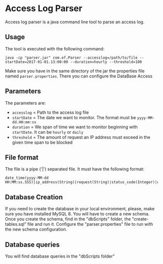 # Access Log Parser
Access log parser is a java command line tool to parse an access log.

## Usage
The tool is executed with the following command:
```
java -cp "parser.jar" com.ef.Parser --accesslog=/path/to/file --startDate=2017-01-01.13:00:00 --duration=hourly --threshold=100
```
Make sure you have in the same directory of the jar the properties file named `parser.properties`. There you can configure the DataBase Access
## Parameters
The parameters are:
 - `accesslog` = Path to the access log file
 - `startDate` = The date we want to monitor. The format must be `yyyy-MM-dd.HH:mm:ss`
 - `duration` = We span of time we want to monitor beginning with `startDate`. It can be `hourly` or `daily`
 - `threshold` = The amount of request an IP address must exceed in the given time span to be blocked

## File format
The file is a pipe ('|') separated file. It must have the following format:
```
date_time(yyyy-MM-dd HH:MM:ss.SSS)|ip_address(String)|request(String)|status_code(Integer)|user_agent(String)
```

## Database Creation
If you need to create the database in your local environment, please, make sure you have installed MySQL 8. You will have to create a new schema.
Once you create the schema, find in the "dbScripts" folder, the "create-tables.sql" file and run it. Configure the "parser.properties" file to run with the new schema configuration.

## Database queries
You will find database queries in the "dbScripts folder"